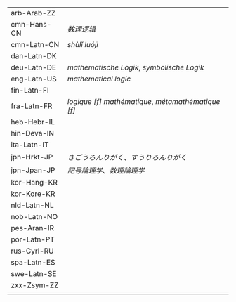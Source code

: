 | | |
|-|-|
| arb-Arab-ZZ |  |
| cmn-Hans-CN | _数理逻辑_ |
| cmn-Latn-CN | _shùlǐ luóji_ |
| dan-Latn-DK |  |
| deu-Latn-DE | _mathematische Logik_, _symbolische Logik_ |
| eng-Latn-US | _mathematical logic_ |
| fin-Latn-FI |  |
| fra-Latn-FR | _logique [f] mathématique_, _métamathématique [f]_ |
| heb-Hebr-IL |  |
| hin-Deva-IN |  |
| ita-Latn-IT |  |
| jpn-Hrkt-JP | _きごうろんりがく_、_すうりろんりがく_ |
| jpn-Jpan-JP | _記号論理学_、_数理論理学_ |
| kor-Hang-KR |  |
| kor-Kore-KR |  |
| nld-Latn-NL |  |
| nob-Latn-NO |  |
| pes-Aran-IR |  |
| por-Latn-PT |  |
| rus-Cyrl-RU |  |
| spa-Latn-ES |  |
| swe-Latn-SE |  |
| zxx-Zsym-ZZ |  |
|  |  |